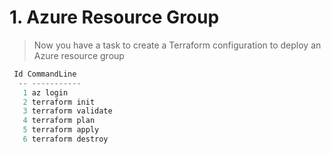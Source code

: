 # 1. Azure Resource Group

> Now you have a task to create a Terraform configuration to deploy an Azure resource group

``` powershell
 Id CommandLine
  -- -----------
   1 az login
   2 terraform init
   3 terraform validate
   4 terraform plan
   5 terraform apply
   6 terraform destroy
```